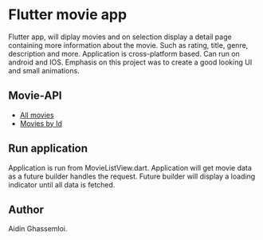 # Flutter movie app
Flutter app, will diplay movies and on selection display a detail page containing more information about the movie.
Such as rating, title, genre, description and more.
Application is cross-platform based. Can run on android and IOS.
Emphasis on this project was to create a good looking UI and small animations.

## Movie-API
* [All movies](https://playground.devskills.co/api/rest/movie-app/movies)
* [Movies by Id](https://playground.devskills.co/api/rest/movie-app/movies/1)

## Run application
Application is run from MovieListView.dart. 
Application will get movie data as a future builder handles the request.
Future builder will display a loading indicator until all data is fetched.

## Author
Aidin Ghassemloi.


